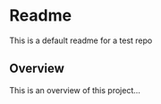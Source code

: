 Readme
======

This is a default readme for a test repo

Overview
--------

This is an overview of this project...

